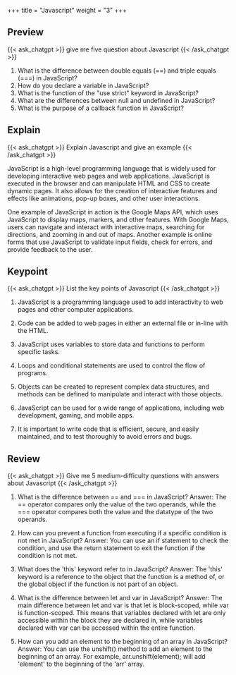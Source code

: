 +++
title = "Javascript"
weight = "3"
+++
## Preview
{{< ask_chatgpt >}}
give me five question about Javascript
{{< /ask_chatgpt >}}



1. What is the difference between double equals (==) and triple equals (===) in JavaScript?
2. How do you declare a variable in JavaScript?
3. What is the function of the "use strict" keyword in JavaScript?
4. What are the differences between null and undefined in JavaScript?
5. What is the purpose of a callback function in JavaScript?   

## Explain
{{< ask_chatgpt >}}
Explain Javascript and give an example
{{< /ask_chatgpt >}}



JavaScript is a high-level programming language that is widely used for developing interactive web pages and web applications. JavaScript is executed in the browser and can manipulate HTML and CSS to create dynamic pages. It also allows for the creation of interactive features and effects like animations, pop-up boxes, and other user interactions.

One example of JavaScript in action is the Google Maps API, which uses JavaScript to display maps, markers, and other features. With Google Maps, users can navigate and interact with interactive maps, searching for directions, and zooming in and out of maps. Another example is online forms that use JavaScript to validate input fields, check for errors, and provide feedback to the user.   

## Keypoint
{{< ask_chatgpt >}}
List the key points of Javascript
{{< /ask_chatgpt >}}



1. JavaScript is a programming language used to add interactivity to web pages and other computer applications.

2. Code can be added to web pages in either an external file or in-line with the HTML.

3. JavaScript uses variables to store data and functions to perform specific tasks.

4. Loops and conditional statements are used to control the flow of programs.

5. Objects can be created to represent complex data structures, and methods can be defined to manipulate and interact with those objects.

6. JavaScript can be used for a wide range of applications, including web development, gaming, and mobile apps.

7. It is important to write code that is efficient, secure, and easily maintained, and to test thoroughly to avoid errors and bugs.   

## Review
{{< ask_chatgpt >}}
Give me 5 medium-difficulty questions with answers about Javascript
{{< /ask_chatgpt >}}



1. What is the difference between == and === in JavaScript?
Answer: The == operator compares only the value of the two operands, while the === operator compares both the value and the datatype of the two operands.

2. How can you prevent a function from executing if a specific condition is not met in JavaScript?
Answer: You can use an if statement to check the condition, and use the return statement to exit the function if the condition is not met.

3. What does the 'this' keyword refer to in JavaScript?
Answer: The 'this' keyword is a reference to the object that the function is a method of, or the global object if the function is not part of an object.

4. What is the difference between let and var in JavaScript?
Answer: The main difference between let and var is that let is block-scoped, while var is function-scoped. This means that variables declared with let are only accessible within the block they are declared in, while variables declared with var can be accessed within the entire function.

5. How can you add an element to the beginning of an array in JavaScript?
Answer: You can use the unshift() method to add an element to the beginning of an array. For example, arr.unshift(element); will add 'element' to the beginning of the 'arr' array.   

